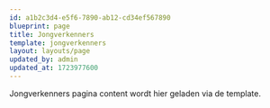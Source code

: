 ```yaml
---
id: a1b2c3d4-e5f6-7890-ab12-cd34ef567890
blueprint: page
title: Jongverkenners
template: jongverkenners
layout: layouts/page
updated_by: admin
updated_at: 1723977600
---
```


Jongverkenners pagina content wordt hier geladen via de template.
